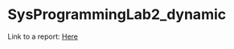 # SysProgrammingLab2_dynamic
Link to a report: [Here](https://drive.google.com/file/d/1WWeSMDkzy83asTNrULjEg8mbIM4FwwHA/view?hl=ru)
